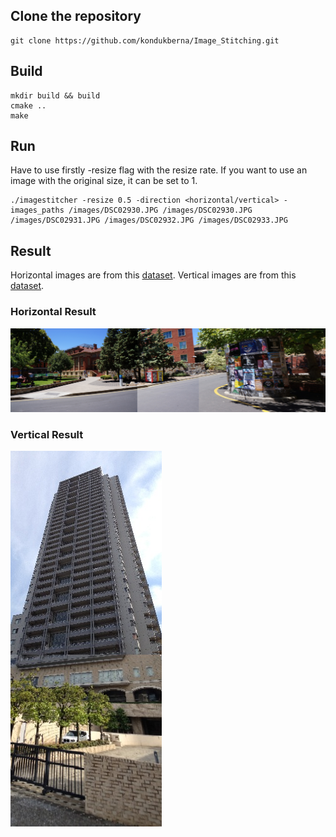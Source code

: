 ## Clone the repository
```
git clone https://github.com/kondukberna/Image_Stitching.git
```

## Build
```
mkdir build && build
cmake ..
make
```

## Run

Have to use firstly -resize flag with the resize rate. If you want to use an image with the original size, it can be set to 1. 

```
./imagestitcher -resize 0.5 -direction <horizontal/vertical> -images_paths /images/DSC02930.JPG /images/DSC02930.JPG /images/DSC02931.JPG /images/DSC02932.JPG /images/DSC02933.JPG 
```

## Result

Horizontal images are from this [dataset](https://cs.adelaide.edu.au/~tjchin/apap/#Datasets). Vertical images are from this [dataset](https://github.com/visionxiang/Image-Stitching-Dataset#SPHP). 

### Horizontal Result

![](https://github.com/kondukberna/Image_Stitching/blob/main/images/StitchedImage.jpg)

### Vertical Result

![](https://github.com/kondukberna/Image_Stitching/blob/main/images/StitchedImage-Vertical.jpg)
